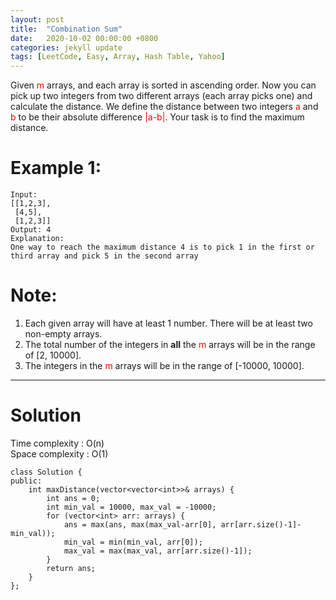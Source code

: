 ```yaml
---
layout: post
title:  "Combination Sum"
date:   2020-10-02 00:00:00 +0800
categories: jekyll update
tags: [LeetCode, Easy, Array, Hash Table, Yahoo]
---
```

Given <font color="red">m</font> arrays, and each array is sorted in ascending order. Now you can pick up two integers from two different arrays (each array picks one) and calculate the distance. We define the distance between two integers <font color="red">a</font> and <font color="red">b</font> to be their absolute difference <font color="red">\|a-b\|</font>. Your task is to find the maximum distance.  

# Example 1:  
	Input: 
	[[1,2,3],
	 [4,5],
	 [1,2,3]]
	Output: 4
	Explanation: 
	One way to reach the maximum distance 4 is to pick 1 in the first or third array and pick 5 in the second array

# Note:  
1. Each given array will have at least 1 number. There will be at least two non-empty arrays.
2. The total number of the integers in **all** the <font color="red">m</font> arrays will be in the range of [2, 10000].
3. The integers in the <font color="red">m</font> arrays will be in the range of [-10000, 10000].

______________________  

# Solution

Time complexity : O(n)  
Space complexity : O(1)  

	class Solution {
	public:
	    int maxDistance(vector<vector<int>>& arrays) {
	        int ans = 0;
	        int min_val = 10000, max_val = -10000;
	        for (vector<int> arr: arrays) {
	            ans = max(ans, max(max_val-arr[0], arr[arr.size()-1]-min_val));
	            min_val = min(min_val, arr[0]);
	            max_val = max(max_val, arr[arr.size()-1]);
	        }
	        return ans;
	    }
	};